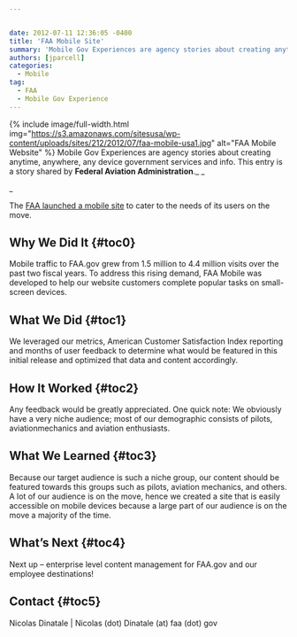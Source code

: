 ```yaml
---


date: 2012-07-11 12:36:05 -0400
title: 'FAA Mobile Site'
summary: 'Mobile Gov Experiences are agency stories about creating anytime, anywhere, any device government services and info. This entry is a story shared by Federal Aviation Administration. The FAA launched a mobile site to cater to the needs of its users on the move. Why We Did It Mobile traffic to'
authors: [jparcell]
categories:
  - Mobile
tag:
  - FAA
  - Mobile Gov Experience
---
```


{% include image/full-width.html img="https://s3.amazonaws.com/sitesusa/wp-content/uploads/sites/212/2012/07/faa-mobile-usa1.jpg" alt="FAA Mobile Website" %}
Mobile Gov Experiences are agency stories about creating anytime, anywhere, any device government services and info. This entry is a story shared by **Federal Aviation Administration**._ _
  
_ 

The <a href="http://www.faa.gov/mobile/" rel="nofollow">FAA launched a mobile site</a> to cater to the needs of its users on the move.

## <a name="x-Why We Did It"></a>Why We Did It {#toc0}

Mobile traffic to FAA.gov grew from 1.5 million to 4.4 million visits over the past two fiscal years. To address this rising demand, FAA Mobile was developed to help our website customers complete popular tasks on small-screen devices.

## <a name="x-What We Did"></a>What We Did {#toc1}

We leveraged our metrics, American Customer Satisfaction Index reporting and months of user feedback to determine what would be featured in this initial release and optimized that data and content accordingly.

## <a name="x-How It Worked"></a>How It Worked {#toc2}

Any feedback would be greatly appreciated. One quick note: We obviously have a very niche audience; most of our demographic consists of pilots, aviationmechanics and aviation enthusiasts.

## <a name="x-What We Learned"></a>What We Learned {#toc3}

Because our target audience is such a niche group, our content should be featured towards this groups such as pilots, aviation mechanics, and others. A lot of our audience is on the move, hence we created a site that is easily accessible on mobile devices because a large part of our audience is on the move a majority of the time.

## <a name="x-What's Next"></a>What&#8217;s Next {#toc4}

Next up &#8211; enterprise level content management for FAA.gov and our employee destinations!

## <a name="x-Contact"></a>Contact {#toc5}

Nicolas Dinatale | Nicolas (dot) Dinatale (at) faa (dot) gov

&nbsp;